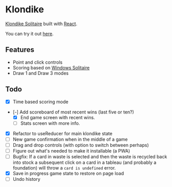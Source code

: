 # Klondike

[Klondike Solitaire](<https://en.wikipedia.org/wiki/Klondike_(solitaire)>) built with [React](https://reactjs.org).

You can try it out [here](https://bradleydonahue.me/klondike/).

## Features

- Point and click controls
- Scoring based on [Windows Solitaire](<https://en.wikipedia.org/wiki/Klondike_(solitaire)#Computerized_versions>)
- Draw 1 and Draw 3 modes

## Todo

- [x] Time based scoring mode
- [-] Add scoreboard of most recent wins (last five or ten?)
  - [x] End game screen with recent wins.
  - [ ] Stats screen with more info.
- [x] Refactor to useReducer for main klondike state
- [ ] New game confirmation when in the middle of a game
- [ ] Drag and drop controls (with option to switch between perhaps)
- [ ] Figure out what's needed to make it installable (a PWA)
- [ ] Bugfix: If a card in waste is selected and then the waste is recycled back into stock a subsequent click on a card in a tableau (and probably a foundation) will throw a `card is undefined` error.
- [x] Save in progress game state to restore on page load
- [ ] Undo history
